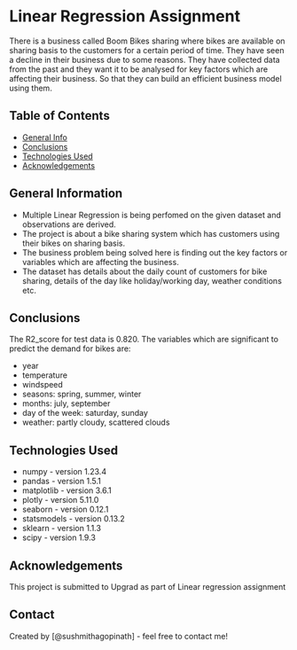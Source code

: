 # Linear Regression Assignment
There is a business called Boom Bikes sharing where bikes are available on sharing basis to the customers for a certain period of time. They have seen a decline in their business due to some reasons. They have collected data from the past and they want it to be analysed for key factors which are affecting their business. So that they can build an efficient business model using them.

## Table of Contents
* [General Info](#general-information)
* [Conclusions](#conclusions)
* [Technologies Used](#technologies-used)
* [Acknowledgements](#acknowledgements)

## General Information
- Multiple Linear Regression is being perfomed on the given dataset and observations are derived.
- The project is about a bike sharing system which has customers using their bikes on sharing basis.
- The business problem being solved here is finding out the key factors or variables which are affecting the business.
- The dataset has details about the daily count of customers for bike sharing, details of the day like holiday/working day, weather conditions etc.

## Conclusions
The R2_score for test data is 0.820.
The variables which are significant to predict the demand for bikes are:
- year
- temperature
- windspeed
- seasons: spring, summer, winter
- months: july, september
- day of the week: saturday, sunday
- weather: partly cloudy, scattered clouds

## Technologies Used
- numpy - version 1.23.4
- pandas - version 1.5.1
- matplotlib - version 3.6.1
- plotly - version 5.11.0
- seaborn - version 0.12.1
- statsmodels - version 0.13.2
- sklearn - version 1.1.3
- scipy - version 1.9.3

## Acknowledgements
This project is submitted to Upgrad as part of Linear regression assignment


## Contact
Created by [@sushmithagopinath] - feel free to contact me!
